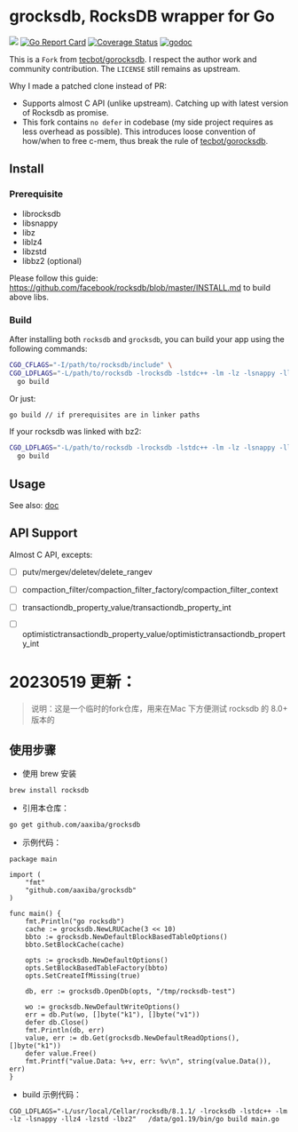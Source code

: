 # grocksdb, RocksDB wrapper for Go

[![](https://github.com/linxGnu/grocksdb/workflows/CI/badge.svg)]()
[![Go Report Card](https://goreportcard.com/badge/github.com/linxGnu/grocksdb)](https://goreportcard.com/report/github.com/linxGnu/grocksdb)
[![Coverage Status](https://coveralls.io/repos/github/linxGnu/grocksdb/badge.svg?branch=master)](https://coveralls.io/github/linxGnu/grocksdb?branch=master)
[![godoc](https://img.shields.io/badge/docs-GoDoc-green.svg)](https://godoc.org/github.com/linxGnu/grocksdb)

This is a `Fork` from [tecbot/gorocksdb](https://github.com/tecbot/gorocksdb). I respect the author work and community contribution.
The `LICENSE` still remains as upstream.

Why I made a patched clone instead of PR:
- Supports almost C API (unlike upstream). Catching up with latest version of Rocksdb as promise.
- This fork contains `no defer` in codebase (my side project requires as less overhead as possible). This introduces loose
convention of how/when to free c-mem, thus break the rule of [tecbot/gorocksdb](https://github.com/tecbot/gorocksdb).

## Install

### Prerequisite 

- librocksdb
- libsnappy
- libz
- liblz4
- libzstd
- libbz2 (optional)

Please follow this guide: https://github.com/facebook/rocksdb/blob/master/INSTALL.md to build above libs.

### Build 

After installing both `rocksdb` and `grocksdb`, you can build your app using the following commands:

```bash
CGO_CFLAGS="-I/path/to/rocksdb/include" \
CGO_LDFLAGS="-L/path/to/rocksdb -lrocksdb -lstdc++ -lm -lz -lsnappy -llz4 -lzstd" \
  go build
```

Or just:
```bash
go build // if prerequisites are in linker paths
```

If your rocksdb was linked with bz2:
```bash
CGO_LDFLAGS="-L/path/to/rocksdb -lrocksdb -lstdc++ -lm -lz -lsnappy -llz4 -lzstd -lbz2" \
  go build
```

## Usage

See also: [doc](https://godoc.org/github.com/linxGnu/grocksdb)

## API Support

Almost C API, excepts:
- [ ] putv/mergev/deletev/delete_rangev
- [ ] compaction_filter/compaction_filter_factory/compaction_filter_context
- [ ] transactiondb_property_value/transactiondb_property_int
- [ ] optimistictransactiondb_property_value/optimistictransactiondb_property_int


# 20230519 更新：

> 说明：这是一个临时的fork仓库，用来在Mac 下方便测试 rocksdb 的 8.0+ 版本的

## 使用步骤

- 使用 brew 安装
```
brew install rocksdb
```

- 引用本仓库：
```
go get github.com/aaxiba/grocksdb
```

- 示例代码：
```
package main

import (
	"fmt"
	"github.com/aaxiba/grocksdb"
)

func main() {
	fmt.Println("go rocksdb")
	cache := grocksdb.NewLRUCache(3 << 10)
	bbto := grocksdb.NewDefaultBlockBasedTableOptions()
	bbto.SetBlockCache(cache)

	opts := grocksdb.NewDefaultOptions()
	opts.SetBlockBasedTableFactory(bbto)
	opts.SetCreateIfMissing(true)

	db, err := grocksdb.OpenDb(opts, "/tmp/rocksdb-test")

	wo := grocksdb.NewDefaultWriteOptions()
	err = db.Put(wo, []byte("k1"), []byte("v1"))
	defer db.Close()
	fmt.Println(db, err)
	value, err := db.Get(grocksdb.NewDefaultReadOptions(), []byte("k1"))
	defer value.Free()
	fmt.Printf("value.Data: %+v, err: %v\n", string(value.Data()), err)
}
```

- build 示例代码：
```
CGO_LDFLAGS="-L/usr/local/Cellar/rocksdb/8.1.1/ -lrocksdb -lstdc++ -lm -lz -lsnappy -llz4 -lzstd -lbz2"   /data/go1.19/bin/go build main.go
```

